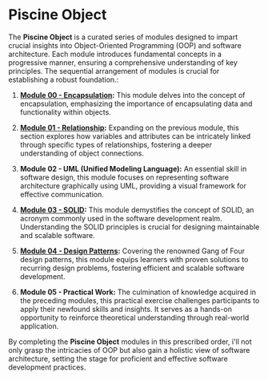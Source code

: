 # Piscine Object
The **Piscine Object** is a curated series of modules designed to impart crucial insights into Object-Oriented Programming (OOP) and software architecture. Each module introduces fundamental concepts in a progressive manner, ensuring a comprehensive understanding of key principles. The sequential arrangement of modules is crucial for establishing a robust foundation.:

1. **[Module 00 - Encapsulation](module_00/README.md):**
   This module delves into the concept of encapsulation, emphasizing the importance of encapsulating data and functionality within objects.

2. **[Module 01 - Relationship](module_01/README.md):**
   Expanding on the previous module, this section explores how variables and attributes can be intricately linked through specific types of relationships, fostering a deeper understanding of object connections.

3. **Module 02 - UML (Unified Modeling Language):**
   An essential skill in software design, this module focuses on representing software architecture graphically using UML, providing a visual framework for effective communication.

4. **[Module 03 - SOLID](module_03/README.md):**
   This module demystifies the concept of SOLID, an acronym commonly used in the software development realm. Understanding the SOLID principles is crucial for designing maintainable and scalable software.

5. **[Module 04 - Design Patterns](module04/README.md):**
   Covering the renowned Gang of Four design patterns, this module equips learners with proven solutions to recurring design problems, fostering efficient and scalable software development.

6. **Module 05 - Practical Work:**
   The culmination of knowledge acquired in the preceding modules, this practical exercise challenges participants to apply their newfound skills and insights. It serves as a hands-on opportunity to reinforce theoretical understanding through real-world application.

By completing the **Piscine Object** modules in this prescribed order,  i'll not only grasp the intricacies of OOP but also gain a holistic view of software architecture, setting the stage for proficient and effective software development practices.

